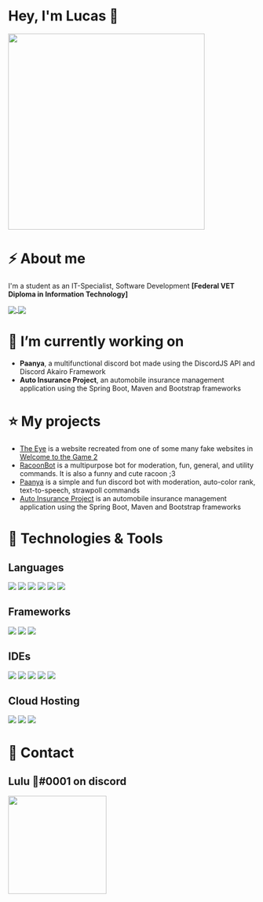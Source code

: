 # Hey, I'm Lucas 👋

<img height="400px" src="https://repository-images.githubusercontent.com/302617083/fb5cbc00-0a67-11eb-9c37-3f829f3f7382">

# ⚡ About me

I'm a student as an IT-Specialist, Software Development **[Federal VET Diploma in Information Technology]**

<a href="https://github.com/Heyimlulu">
  <img align="center" src="https://github-readme-stats.vercel.app/api?username=Heyimlulu&theme=midnight-purple&show_icons=true&hide_border=0&bg_color=DEG,59C173,a17fe0" />
</a>
<a href="https://github.com/Heyimlulu">
  <img align="center" src="https://github-readme-stats.vercel.app/api/top-langs/?username=Heyimlulu&layout=compact&hide_border=0&title_color=994FF7&langs_count=5" />
</a>

# 🔭 I’m currently working on 

- **Paanya**, a multifunctional discord bot made using the DiscordJS API and Discord Akairo Framework
- **Auto Insurance Project**, an automobile insurance management application using the Spring Boot, Maven and Bootstrap frameworks

# ⭐ My projects

- [The Eye](https://github.com/Heyimlulu/The-Eye) is a website recreated from one of some many fake websites in [Welcome to the Game 2](https://store.steampowered.com/app/720250/Welcome_to_the_Game_II/)
- [RacoonBot](https://top.gg/bot/734426328002068481) is a multipurpose bot for moderation, fun, general, and utility commands. It is also a funny and cute racoon ;3
- [Paanya](https://paanya.moe/) is a simple and fun discord bot with moderation, auto-color rank, text-to-speech, strawpoll commands
- [Auto Insurance Project](https://autoinsuranceproject.herokuapp.com/) is an automobile insurance management application using the Spring Boot, Maven and Bootstrap frameworks

# 🔧 Technologies & Tools

## Languages

![](https://img.shields.io/badge/Code-HTML-69FF96?logo=html5&color=red)
![](https://img.shields.io/badge/Code-CSS-69FF96?logo=css3&color=blue)
![](https://img.shields.io/badge/Code-Javascript-69FF96?logo=javascript&color=yellow)
![](https://img.shields.io/badge/Code-PHP-69FF96?logo=php&color=blueviolet)
![](https://img.shields.io/badge/Code-CSharp-69FF96?logo=c%20sharp&color=blueviolet)
![](https://img.shields.io/badge/Code-Java-69FF96?logo=java&color=orange)

## Frameworks

![](https://img.shields.io/badge/Framework-ReactJS-69FF96?logo=react&color=cyan)
![](https://img.shields.io/badge/Framework-Spring%20Boot-69FF96?logo=spring&color=green)
![](https://img.shields.io/badge/Framework-Bootstrap-69FF96?logo=bootstrap&color=purple)

## IDEs

![](https://img.shields.io/badge/IDE-IntelliJ%20IDEA-69FF96?logo=IntelliJ%20IDEA&color=orange)
![](https://img.shields.io/badge/IDE-PhpStorm-69FF96?logo=phpstorm&color=purple)
![](https://img.shields.io/badge/IDE-Visual%20Studio%20Code-69FF96?logo=Visual%20Studio%20code&color=0078d7)
![](https://img.shields.io/badge/IDE-Visual%20Studio%202019-69FF96?logo=Visual%20Studio&color=blueviolet)
![](https://img.shields.io/badge/IDE-Eclipse%20IDE%20for%20Enterprise%20Java%20Developers-69FF96?logo=eclipse%20ide&color=darkorange)

## Cloud Hosting

![](https://img.shields.io/badge/Cloud%20Hosting-Microsoft%20Azure-69FF96?logo=Microsoft%20azure&color=blue)
![](https://img.shields.io/badge/Cloud%20Hosting-Amazon%20Web%20Services-69FF96?logo=amazon%20aws&color=orange)
![](https://img.shields.io/badge/Cloud%20Hosting-Heroku-69FF96?logo=heroku&color=purple)

# 💬 Contact

## Lulu 💜#0001 on discord
<img align="center" height="200px" src="https://cdn.discordapp.com/avatars/265896171384340480/6d0b169c0d4ab5273579922039ddd52e.png?size=2048" />
